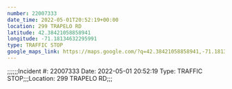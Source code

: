 ```yaml
---
number: 22007333
date_time: 2022-05-01T20:52:19+00:00
location: 299 TRAPELO RD
latitude: 42.38421058858941
longitude: -71.18134632295991
type: TRAFFIC STOP
google_maps_link: https://maps.google.com/?q=42.38421058858941,-71.18134632295991
---
```


;;;;;;Incident #: 22007333   Date: 2022-05-01 20:52:19   Type: TRAFFIC STOP;;;Location: 299 TRAPELO RD;;;
